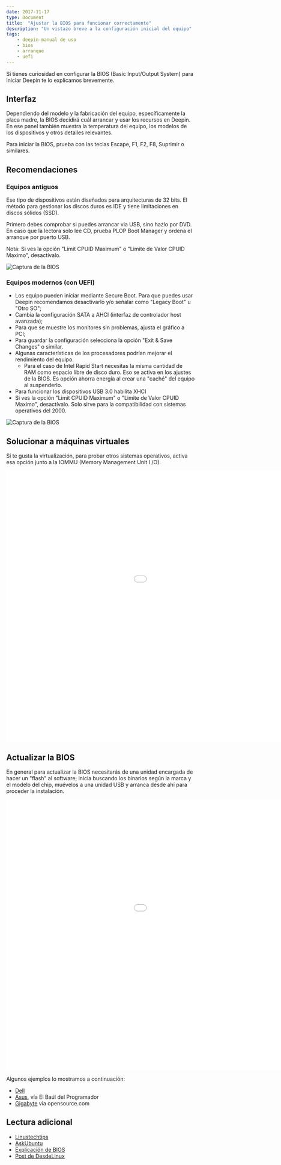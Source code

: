 ```yaml
---
date: 2017-11-17
type: Document
title:  "Ajustar la BIOS para funcionar correctamente"
description: "Un vistazo breve a la configuración inicial del equipo"
tags:
    - deepin-manual de uso
    - bios
    - arranque
    - uefi
---
```


Si tienes curiosidad en configurar la BIOS (Basic Input/Output System) para iniciar Deepin te lo explicamos brevemente.

## Interfaz
Dependiendo del modelo y la fabricación del equipo, específicamente la placa madre, la BIOS decidirá cuál arrancar y usar los recursos en Deepin. En ese panel también muestra la temperatura del equipo, los modelos de los dispositivos y otros detalles relevantes.

Para iniciar la BIOS, prueba con las teclas Escape, F1, F2, F8, Suprimir o similares.

## Recomendaciones
### Equipos antiguos
Ese tipo de dispositivos están diseñados para arquitecturas de 32 bits. El método para gestionar los discos duros es IDE y tiene limitaciones en discos sólidos (SSD).

Primero debes comprobar si puedes arrancar via USB, sino hazlo por DVD. En caso que la lectora solo lee CD, prueba PLOP Boot Manager y ordena el arranque por puerto USB.

Nota: Si ves la opción "Limit CPUID Maximum" o "Limite de Valor CPUID Maximo", desactívalo.

<div class="row">
    <div class="medium-12 columns t30">
    <img src="{{ site.urlimg }}ploopboot.jpg" alt="Captura de la BIOS">
    </div><!-- /.medium-4.columns -->
</div>

### Equipos modernos (con UEFI)
* Los equipo pueden iniciar mediante Secure Boot. Para que puedes usar Deepin recomendamos desactivarlo y/o señalar como "Legacy Boot" u "Otro SO";
* Cambia la configuración SATA a AHCI (interfaz de controlador host avanzada);
* Para que se muestre los monitores sin problemas, ajusta el gráfico a PCI;
* Para guardar la configuración selecciona la opción "Exit & Save Changes" o similar.
* Algunas características de los procesadores podrían mejorar el rendimiento del equipo.
  - Para el caso de Intel Rapid Start necesitas la misma cantidad de RAM como espacio libre de disco duro. Eso se activa en los ajustes de la BIOS. Es opción ahorra energía al crear una "caché" del equipo al suspenderlo.
* Para funcionar los dispositivos USB 3.0 habilita XHCI
* Si ves la opción "Limit CPUID Maximum" o "Limite de Valor CPUID Maximo", desactívalo. Solo sirve para la compatibilidad con sistemas operativos del 2000.

<div class="row">
    <div class="medium-12 columns t30">
    <img src="{{ site.urlimg }}cpuid-bios.jpg" alt="Captura de la BIOS">
    </div><!-- /.medium-4.columns -->
</div>

## Solucionar a máquinas virtuales
Si te gusta la virtualización, para probar otros sistemas operativos, activa esa opción junto a la IOMMU (Memory Management Unit I /O).

<div class="flex-video">
        <iframe width="1280" height="720" src="//www.youtube.com/embed/_ky20Ywo3Eo" frameborder="0" allowfullscreen></iframe>
</div>

## Actualizar la BIOS
En general para actualizar la BIOS necesitarás de una unidad encargada de hacer un "flash" al software; inicia buscando los binarios según la marca y el modelo del chip, muévelos a una unidad USB y arranca desde ahí para proceder la instalación.

<div class="flex-video">
        <iframe width="1280" height="720" src="//www.youtube.com/embed/gxpE1N4xB4s" frameborder="0" allowfullscreen></iframe>
</div>

Algunos ejemplos lo mostramos a continuación:
* [Dell](https://www.dell.com/support/article/pe/es/pebsdt1/sln171755/updating-the-dell-bios-in-linux-and-ubuntu-environments?lang=en)
* [Asus](https://elbauldelprogramador.com/actualizar-bios-de-asus-desde-linux/), vía El Baúl del Programador
* [Gigabyte](https://opensource.com/life/16/8/almost-open-bios-and-firmware-update-tips-linux-users) vía opensource.com

## Lectura adicional
* [Linustechtips](https://linustechtips.com/main/topic/229765-max-cpuid-value-limit-what-is-it/)
* [AskUbuntu](https://askubuntu.com/questions/699615/how-to-setup-intel-rapid-start)
* [Explicación de BIOS](http://www.linfo.org/bios.html)
* [Post de DesdeLinux](https://blog.desdelinux.net/como-cambiar-la-configuracion-del-bios-para-arrancar-linux-desde-un-live-cdusb/)
